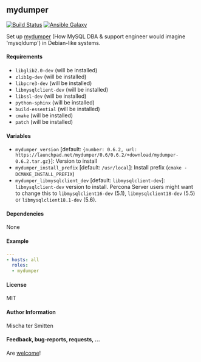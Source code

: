 ## mydumper

[![Build Status](https://travis-ci.org/Oefenweb/ansible-mydumper.svg?branch=master)](https://travis-ci.org/Oefenweb/ansible-mydumper) [![Ansible Galaxy](http://img.shields.io/badge/ansible--galaxy-mydumper-blue.svg)](https://galaxy.ansible.com/list#/roles/1996)

Set up [mydumper](https://launchpad.net/mydumper) (How MySQL DBA & support engineer would imagine 'mysqldump') in Debian-like systems.

#### Requirements

* `libglib2.0-dev` (will be installed)
* `zlib1g-dev` (will be installed)
* `libpcre3-dev` (will be installed)
* `libmysqlclient-dev` (will be installed)
* `libssl-dev` (will be installed)
* `python-sphinx` (will be installed)
* `build-essential` (will be installed)
* `cmake` (will be installed)
* `patch` (will be installed)

#### Variables

* `mydumper_version` [default: `{number: 0.6.2, url: https://launchpad.net/mydumper/0.6/0.6.2/+download/mydumper-0.6.2.tar.gz}`]: Version to install
* `mydumper_install_prefix` [default: `/usr/local`]: Install prefix (`cmake -DCMAKE_INSTALL_PREFIX`)
* `mydumper_libmysqlclient_dev` [default: `libmysqlclient-dev`]: `libmysqlclient-dev` version to install. Percona Server users might want to change this to `libmysqlclient16-dev` (5.1), `libmysqlclient18-dev` (5.5) or `libmysqlclient18.1-dev` (5.6).

#### Dependencies

None

#### Example

```yaml
---
- hosts: all
  roles:
  - mydumper
```

#### License

MIT

#### Author Information

Mischa ter Smitten

#### Feedback, bug-reports, requests, ...

Are [welcome](https://github.com/Oefenweb/ansible-mydumper/issues)!
